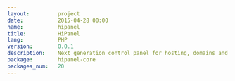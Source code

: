 ```yaml
---
layout:         project
date:           2015-04-28 00:00
name:           hipanel
title:          HiPanel
lang:           PHP
version:        0.0.1
description:    Next generation control panel for hosting, domains and more
package:        hipanel-core
packages_num:   20
---
```

